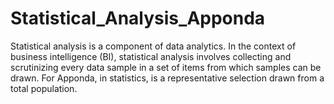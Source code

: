 # Statistical_Analysis_Apponda
Statistical analysis is a component of data analytics. In the context of business intelligence (BI), statistical analysis involves collecting and scrutinizing every data sample in a set of items from which samples can be drawn. For Apponda, in statistics, is a representative selection drawn from a total population.
